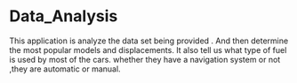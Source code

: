# Data_Analysis

This application is analyze the data set being provided .
And then determine the most popular models and displacements.
It also tell us what type of fuel is used by most of the cars.
whether they have a navigation system or not ,they are automatic or manual.
